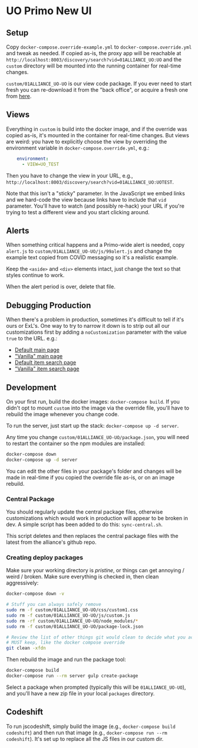 # UO Primo New UI

## Setup

Copy `docker-compose.override-example.yml` to `docker-compose.override.yml` and
tweak as needed.  If copied as-is, the proxy app will be reachable at
`http://localhost:8003/discovery/search?vid=01ALLIANCE_UO:UO` and the `custom`
directory will be mounted into the running container for real-time changes.

`custom/01ALLIANCE_UO-UO` is our view code package. If you ever need to start
fresh you can re-download it from the "back office", or acquire a fresh one
from [here](https://github.com/ExLibrisGroup/primo-explore-package).

## Views

Everything in `custom` is build into the docker image, and if the override was
copied as-is, it's mounted in the container for real-time changes.  But views
are weird: you have to explicitly choose the view by overriding the environment
variable in `docker-compose.override.yml`, e.g.:

```yaml
    environment:
      - VIEW=UO_TEST
```

Then you have to change the view in your URL, e.g.,
`http://localhost:8003/discovery/search?vid=01ALLIANCE_UO:UOTEST`.

Note that this isn't a "sticky" parameter. In the JavaScript we embed links and
we hard-code the view because links have to include that `vid` parameter.
You'll have to watch (and possibly re-hack) your URL if you're trying to test a
different view and you start clicking around.

## Alerts

When something critical happens and a Primo-wide alert is needed, copy
`alert.js` to `custom/01ALLIANCE_UO-UO/js/99alert.js` and change the example text copied from
COVID messaging so it's a realistic example.

Keep the `<aside>` and `<div>` elements intact, just change the text so that
styles continue to work.

When the alert period is over, delete that file.

## Debugging Production

When there's a problem in production, sometimes it's difficult to tell if it's
ours or ExL's. One way to try to narrow it down is to strip out all our
customizations first by adding a `noCustomization` parameter with the value
`true` to the URL. e.g.:

- [Default main page](https://alliance-uoregon.primo.exlibrisgroup.com/discovery/search?vid=01ALLIANCE_UO:UO&lang=en)
- ["Vanilla" main page](https://alliance-uoregon.primo.exlibrisgroup.com/discovery/search?vid=01ALLIANCE_UO:UO&lang=en&noCustomization=true)
- [Default item search page](https://alliance-uoregon.primo.exlibrisgroup.com/discovery/search?query=any,contains,the%20cat%20in%20the%20hat&tab=Rollup&search_scope=Everything&vid=01ALLIANCE_UO:UO&lang=en&offset=0)
- ["Vanilla" item search page](https://alliance-uoregon.primo.exlibrisgroup.com/discovery/search?query=any,contains,the%20cat%20in%20the%20hat&tab=Rollup&search_scope=Everything&vid=01ALLIANCE_UO:UO&lang=en&offset=0&noCustomization=true)

## Development

On your first run, build the docker images: `docker-compose build`.  If you
didn't opt to mount `custom` into the image via the override file, you'll have
to rebuild the image whenever you change code.

To run the server, just start up the stack: `docker-compose up -d server`.

Any time you change `custom/01ALLIANCE_UO-UO/package.json`, you will need to
restart the container so the npm modules are installed:

```sh
docker-compose down
docker-compose up -d server
```

You can edit the other files in your package's folder and changes will be made
in real-time if you copied the override file as-is, or on an image rebuild.

### Central Package

You should regularly update the central package files, otherwise customizations
which would work in production will appear to be broken in dev. A simple script
has been added to do this: `sync-central.sh`.

This script deletes and then replaces the central package files with the latest
from the alliance's github repo.

### Creating deploy packages

Make sure your working directory is *pristine*, or things can get annoying /
weird / broken. Make sure everything is checked in, then clean aggressively:

```sh
docker-compose down -v

# Stuff you can always safely remove
sudo rm -f custom/01ALLIANCE_UO-UO/css/custom1.css
sudo rm -f custom/01ALLIANCE_UO-UO/js/custom.js
sudo rm -rf custom/01ALLIANCE_UO-UO/node_modules/*
sudo rm -f custom/01ALLIANCE_UO-UO/package-lock.json

# Review the list of other things git would clean to decide what you actually
# MUST keep, like the docker compose override
git clean -xfdn
```

Then rebuild the image and run the package tool:

```sh
docker-compose build
docker-compose run --rm server gulp create-package
```

Select a package when prompted (typically this will be `01ALLIANCE_UO-UO`), and
you'll have a new zip file in your local `packages` directory.

## Codeshift

To run jscodeshift, simply build the image (e.g., `docker-compose build
codeshift`) and then run that image (e.g., `docker-compose run --rm
codeshift`). It's set up to replace all the JS files in our custom dir.
